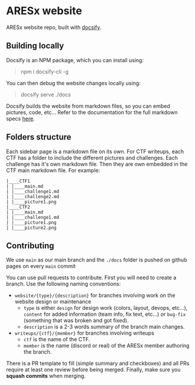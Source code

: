 # ARESx website

ARESx website repo, built with [docsify](https://docsify.js.org).

## Building locally

Docsify is an NPM package, which you can install using:

> npm i docsify-cli -g

You can then debug the website changes locally using:

> docsify serve ./docs

Docsify builds the website from markdown files, so you can embed pictures, code, etc... Refer to the documentation for the full markdown specs [here](https://docsify.js.org).

## Folders structure

Each sidebar page is a markdown file on its own. For CTF writeups, each CTF has a folder to include the different pictures and challenges. Each challenge has it's own markdown file. Then they are own embedded in the CTF main markdown file. For example:

```
|____CTF1
| |____main.md
| |____challenge1.md
| |____challenge2.md
| |____picture1.png
|____CTF2
| |____main.md
| |____challenge1.md
| |____picture1.png
| |____picture2.png
```

## Contributing

We use `main` as our main branch and the `./docs` folder is pushed on github pages on every `main` commit

You can use pull requests to contribute. First you will need to create a branch. Use the following naming conventions:

- `website/{type}/{description}` for branches involving work on the website design or maintenance
  - `type` is either `design` for design work (colors, layout, devops, etc...), `content` for added information (team info, fix text, etc...) or `bug-fix` (something that was broken and got fixed).
  - `description` is a 2-3 words summary of the branch main changes.
- `writeups/{ctf}/{member}` for branches involving writeups
  - `ctf` is the name of the CTF.
  - `member` is the name (discord or real) of the ARESx member authoring the branch.

There is a PR template to fill (simple summary and checkboxes) and all PRs require at least one review before being merged. Finally, make sure you **squash commits** when merging.
